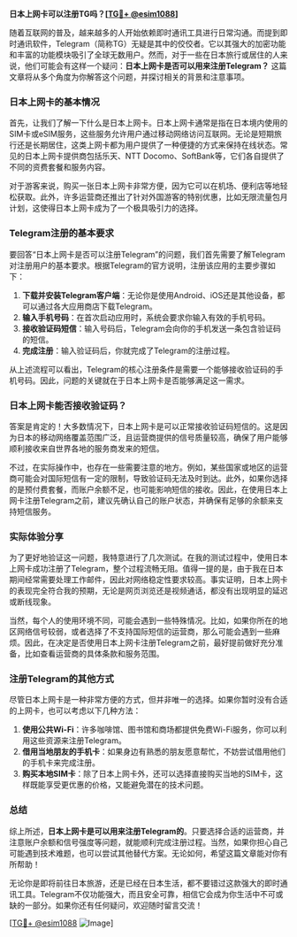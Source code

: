 **日本上网卡可以注册TG吗？[[TG💪+ @esim1088](https://t.me/s/esim1088)]**

随着互联网的普及，越来越多的人开始依赖即时通讯工具进行日常沟通。而提到即时通讯软件，Telegram（简称TG）无疑是其中的佼佼者。它以其强大的加密功能和丰富的功能模块吸引了全球无数用户。然而，对于一些在日本旅行或居住的人来说，他们可能会有这样一个疑问：**日本上网卡是否可以用来注册Telegram？** 这篇文章将从多个角度为你解答这个问题，并探讨相关的背景和注意事项。

### 日本上网卡的基本情况

首先，让我们了解一下什么是日本上网卡。日本上网卡通常是指在日本境内使用的SIM卡或eSIM服务，这些服务允许用户通过移动网络访问互联网。无论是短期旅行还是长期居住，这类上网卡都为用户提供了一种便捷的方式来保持在线状态。常见的日本上网卡提供商包括乐天、NTT Docomo、SoftBank等，它们各自提供了不同的资费套餐和服务内容。

对于游客来说，购买一张日本上网卡非常方便，因为它可以在机场、便利店等地轻松获取。此外，许多运营商还推出了针对外国游客的特别优惠，比如无限流量包月计划，这使得日本上网卡成为了一个极具吸引力的选择。

### Telegram注册的基本要求

要回答“日本上网卡是否可以注册Telegram”的问题，我们首先需要了解Telegram对注册用户的基本要求。根据Telegram的官方说明，注册该应用的主要步骤如下：

1. **下载并安装Telegram客户端**：无论你是使用Android、iOS还是其他设备，都可以通过各大应用商店下载Telegram。
2. **输入手机号码**：在首次启动应用时，系统会要求你输入有效的手机号码。
3. **接收验证码短信**：输入号码后，Telegram会向你的手机发送一条包含验证码的短信。
4. **完成注册**：输入验证码后，你就完成了Telegram的注册过程。

从上述流程可以看出，Telegram的核心注册条件是需要一个能够接收验证码的手机号码。因此，问题的关键就在于日本上网卡是否能够满足这一需求。

### 日本上网卡能否接收验证码？

答案是肯定的！大多数情况下，日本上网卡是可以正常接收验证码短信的。这是因为日本的移动网络覆盖范围广泛，且运营商提供的信号质量较高，确保了用户能够顺利接收来自世界各地的服务商发来的短信。

不过，在实际操作中，也存在一些需要注意的地方。例如，某些国家或地区的运营商可能会对国际短信有一定的限制，导致验证码无法及时到达。此外，如果你选择的是预付费套餐，而账户余额不足，也可能影响短信的接收。因此，在使用日本上网卡注册Telegram之前，建议先确认自己的账户状态，并确保有足够的余额来支持短信服务。

### 实际体验分享

为了更好地验证这一问题，我特意进行了几次测试。在我的测试过程中，使用日本上网卡成功注册了Telegram，整个过程流畅无阻。值得一提的是，由于我在日本期间经常需要处理工作邮件，因此对网络稳定性要求较高。事实证明，日本上网卡的表现完全符合我的预期，无论是网页浏览还是视频通话，都没有出现明显的延迟或断线现象。

当然，每个人的使用环境不同，可能会遇到一些特殊情况。比如，如果你所在的地区网络信号较弱，或者选择了不支持国际短信的运营商，那么可能会遇到一些麻烦。因此，在决定是否使用日本上网卡注册Telegram之前，最好提前做好充分准备，比如查看运营商的具体条款和服务范围。

### 注册Telegram的其他方式

尽管日本上网卡是一种非常方便的方式，但并非唯一的选择。如果你暂时没有合适的上网卡，也可以考虑以下几种方法：

1. **使用公共Wi-Fi**：许多咖啡馆、图书馆和商场都提供免费Wi-Fi服务，你可以利用这些资源来注册Telegram。
2. **借用当地朋友的手机卡**：如果身边有熟悉的朋友愿意帮忙，不妨尝试借用他们的手机卡来完成注册。
3. **购买本地SIM卡**：除了日本上网卡外，还可以选择直接购买当地的SIM卡，这样既能享受更优惠的价格，又能避免潜在的技术问题。

### 总结

综上所述，**日本上网卡是可以用来注册Telegram的**。只要选择合适的运营商，并注意账户余额和信号强度等问题，就能顺利完成注册过程。当然，如果你担心自己可能遇到技术难题，也可以尝试其他替代方案。无论如何，希望这篇文章能对你有所帮助！

无论你是即将前往日本旅游，还是已经在日本生活，都不要错过这款强大的即时通讯工具。Telegram不仅功能强大，而且安全可靠，相信它会成为你生活中不可或缺的一部分。如果你还有任何疑问，欢迎随时留言交流！

[[TG💪+ @esim1088](https://t.me/s/esim1088) ![Image](https://i.postimg.cc/4NQfJmqS/Snipaste-2025-05-13-00-14-12.png)]